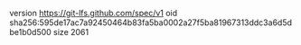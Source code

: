 version https://git-lfs.github.com/spec/v1
oid sha256:595de17ac7a92450464b83fa5ba0002a27f5ba81967313ddc3a6d5dbe1b0d500
size 2061
